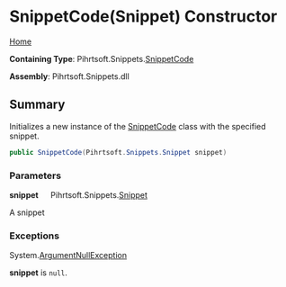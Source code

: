 # SnippetCode\(Snippet\) Constructor

[Home](../../../../README.md)

**Containing Type**: Pihrtsoft\.Snippets\.[SnippetCode](../README.md)

**Assembly**: Pihrtsoft\.Snippets\.dll

## Summary

Initializes a new instance of the [SnippetCode](../README.md) class with the specified snippet\.

```csharp
public SnippetCode(Pihrtsoft.Snippets.Snippet snippet)
```

### Parameters

**snippet** &emsp; Pihrtsoft\.Snippets\.[Snippet](../../Snippet/README.md)

A snippet

### Exceptions

System\.[ArgumentNullException](https://docs.microsoft.com/en-us/dotnet/api/system.argumentnullexception)

**snippet** is `null`\.


